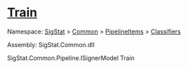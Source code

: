 # [Train](./WeightedClassifier-100663870.md)

Namespace: [SigStat]() > [Common](./../../../README.md) > [PipelineItems]() > [Classifiers](./../README.md)

Assembly: SigStat.Common.dll

SigStat.Common.Pipeline.ISignerModel   Train    
